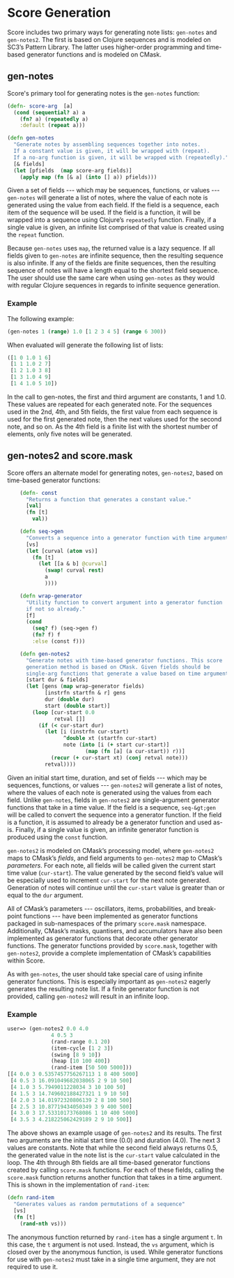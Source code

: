 # Score Generation

Score includes two primary ways for generating note lists:
`gen-notes` and `gen-notes2`. The first is based
on Clojure sequences and is modeled on SC3’s Pattern Library. The latter
uses higher-order programming and time-based generator functions and is
modeled on CMask.


## gen-notes


Score's primary tool for generating notes is the `gen-notes` function:

```clojure
(defn- score-arg  [a]
  (cond (sequential? a) a 
    (fn? a) (repeatedly a)
    :default (repeat a)))

(defn gen-notes 
  "Generate notes by assembling sequences together into notes. 
  If a constant value is given, it will be wrapped with (repeat).
  If a no-arg function is given, it will be wrapped with (repeatedly)."
  [& fields]
  (let [pfields  (map score-arg fields)]
    (apply map (fn [& a] (into [] a)) pfields)))
```

Given a set of fields --- which may be sequences, functions,
or values --- `gen-notes` will generate a list of notes,
where the value of each note is generated using the value
from each field. If the field is a sequence, each item of the
sequence will be used. If the field is a function, it will be
wrapped into a sequence using Clojure’s `repeatedly`
function. Finally, if a single value is given, an infinite
list comprised of that value is created using the `repeat`
function.

Because `gen-notes` uses `map`, the returned value is a lazy
sequence. If all fields given to `gen-notes` are infinite
sequence, then the resulting sequence is also infinite. If any of the
fields are finite sequences, then the resulting sequence of notes will
have a length equal to the shortest field sequence. The user should use
the same care when using `gen-notes` as they would with regular Clojure
sequences in regards to infinite sequence generation.


### Example

The following example:

```clojure
(gen-notes 1 (range) 1.0 [1 2 3 4 5] (range 6 300))
```

When evaluated will generate the following list of lists:

```clojure
([1 0 1.0 1 6] 
 [1 1 1.0 2 7] 
 [1 2 1.0 3 8] 
 [1 3 1.0 4 9] 
 [1 4 1.0 5 10])                                                                              
```

In the call to gen-notes, the first and third argument are constants, 1 and
1.0.  These values are repeated for each generated note.  For the sequences
used in the 2nd, 4th, and 5th fields, the first value from each sequence is
used for the first generated note, then the next values used for the second
note, and so on. As the 4th field is a finite list with the shortest number of
elements, only five notes will be generated.


## gen-notes2 and score.mask

Score offers an alternate model for generating notes, `gen-notes2`,
based on time-based generator functions:

```clojure
    (defn- const
      "Returns a function that generates a constant value."
      [val]
      (fn [t]
        val))

    (defn seq->gen
      "Converts a sequence into a generator function with time argument."
      [vs]
      (let [curval (atom vs)]
        (fn [t]
          (let [[a & b] @curval]
            (swap! curval rest)
            a
            ))))

    (defn wrap-generator
      "Utility function to convert argument into a generator function
      if not so already."
      [f]
      (cond
        (seq? f) (seq->gen f)
        (fn? f) f
        :else (const f)))

    (defn gen-notes2
      "Generate notes with time-based generator functions. This score
      generation method is based on CMask. Given fields should be
      single-arg functions that generate a value based on time argument."
      [start dur & fields]
      (let [gens (map wrap-generator fields)
            [instrfn startfn & r] gens
            dur (double dur)
            start (double start)]
        (loop [cur-start 0.0
               retval []]
          (if (< cur-start dur)
            (let [i (instrfn cur-start)
                  ^double xt (startfn cur-start)
                  note (into [i (+ start cur-start)]
                         (map (fn [a] (a cur-start)) r))]
              (recur (+ cur-start xt) (conj retval note)))
            retval))))
```

Given an initial start time, duration, and set of fields --- which may be
sequences, functions, or values --- `gen-notes2` will generate
a list of notes, where the values of each note is generated using the
values from each field. Unlike `gen-notes`, fields in
`gen-notes2` are single-argument generator functions that
take in a time value. If the field is a sequence,
`seq-&gt;gen` will be called to convert the sequence into a
generator function. If the field is a function, it is assumed to already
be a generator function and used as-is. Finally, if a single value is
given, an infinite generator function is produced using the
`const` function.

`gen-notes2` is modeled on CMask’s processing model, where
`gen-notes2` maps to CMask’s *fields*, and field arguments to
`gen-notes2` map to CMask’s *parameters*. For each note, all
fields will be called given the current start time value (`cur-start`).
The value generated by the second field’s value will be especially used
to increment `cur-start` for the next note generated. Generation of
notes will continue until the `cur-start` value is greater
than or equal to the `dur` argument.

All of CMask’s parameters --- oscillators, items, probabilities, and
break-point functions --- have been implemented as generator functions
packaged in sub-namespaces of the primary `score.mask`
namespace. Additionally, CMask’s masks, quantisers, and accumulators
have also been implemented as generator functions that decorate other
generator functions. The generator functions provided by
`score.mask`, together with `gen-notes2`, provide
a complete implementation of CMask’s capabilities within Score.

As with `gen-notes`, the user should take special care of using infinite
generator functions. This is especially important as
`gen-notes2` eagerly generates the resulting note list. If a
finite generator function is not provided, calling
`gen-notes2` will result in an infinite loop.

### Example

```clojure
user=> (gen-notes2 0.0 4.0
              4 0.5 3
              (rand-range 0.1 20)
              (item-cycle [1 2 3])
              (swing [8 9 10])
              (heap [10 100 400])
              (rand-item [50 500 5000]))
[[4 0.0 3 0.5357457756267113 1 8 400 5000]
 [4 0.5 3 16.091049682038065 2 9 10 500]
 [4 1.0 3 5.7949011228034 3 10 100 50]
 [4 1.5 3 14.749602188427321 1 9 10 50]
 [4 2.0 3 14.01972320806139 2 8 100 500]
 [4 2.5 3 10.87719434050349 3 9 400 500]
 [4 3.0 3 17.53310173768086 1 10 400 5000]
 [4 3.5 3 4.218225062429189 2 9 10 500]]
```

The above shows an example usage of
`gen-notes2` and its results. The first two arguments are the
initial start time (0.0) and duration (4.0). The next 3 values are
constants. Note that while the second field always returns 0.5, the
generated value in the note list is the `cur-start` value
calculated in the loop. The 4th through 8th fields are all time-based
generator functions created by calling `score.mask`
functions. For each of these fields, calling the `score.mask`
function returns another function that takes in a time argument. This is
shown in the implementation of `rand-item`: 

```clojure
(defn rand-item
  "Generates values as random permutations of a sequence"
  [vs]
  (fn [t] 
    (rand-nth vs)))
```

The anonymous function returned by `rand-item` has a single
argument `t`. In this case, the `t` argument is not used. Instead, the
`vs` argument, which is closed over by the anonymous
function, is used. While generator functions for use with
`gen-notes2` must take in a single time argument, they are
not required to use it.

